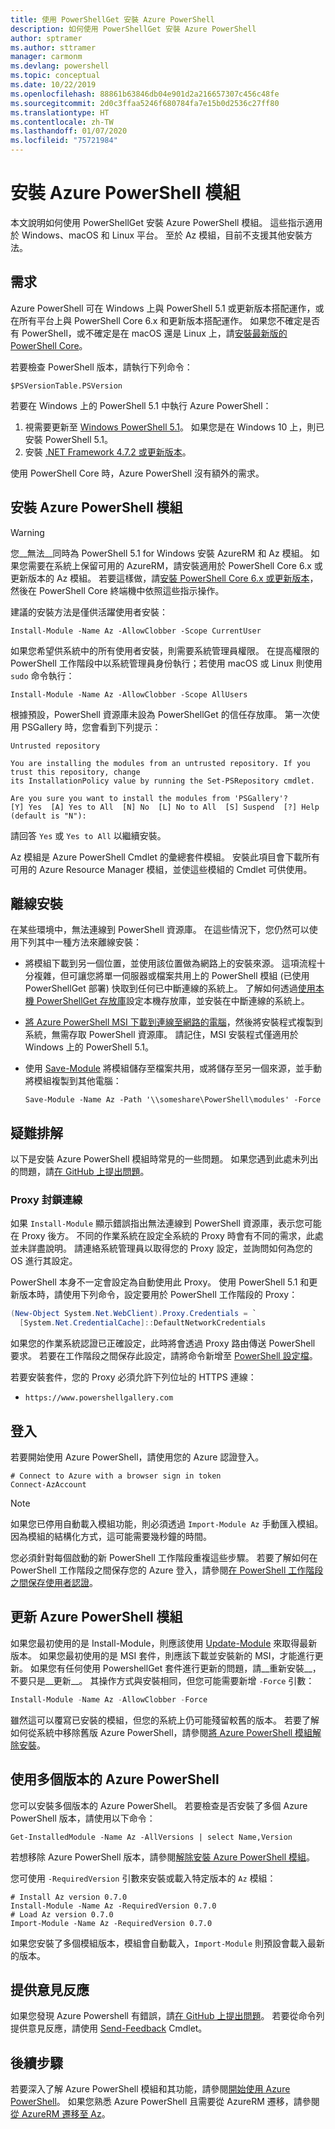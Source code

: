 ```yaml
---
title: 使用 PowerShellGet 安裝 Azure PowerShell
description: 如何使用 PowerShellGet 安裝 Azure PowerShell
author: sptramer
ms.author: sttramer
manager: carmonm
ms.devlang: powershell
ms.topic: conceptual
ms.date: 10/22/2019
ms.openlocfilehash: 88861b63846db04e901d2a216657307c456c48fe
ms.sourcegitcommit: 2d0c3ffaa5246f680784fa7e15b0d2536c27ff80
ms.translationtype: HT
ms.contentlocale: zh-TW
ms.lasthandoff: 01/07/2020
ms.locfileid: "75721984"
---
```

# <a name="install-the-azure-powershell-module"></a>安裝 Azure PowerShell 模組

本文說明如何使用 PowerShellGet 安裝 Azure PowerShell 模組。 這些指示適用於 Windows、macOS 和 Linux 平台。 至於 Az 模組，目前不支援其他安裝方法。

## <a name="requirements"></a>需求

Azure PowerShell 可在 Windows 上與 PowerShell 5.1 或更新版本搭配運作，或在所有平台上與 PowerShell Core 6.x 和更新版本搭配運作。 如果您不確定是否有 PowerShell，或不確定是在 macOS 還是 Linux 上，請[安裝最新版的 PowerShell Core](/powershell/scripting/install/installing-powershell#powershell-core)。

若要檢查 PowerShell 版本，請執行下列命令：

```powershell-interactive
$PSVersionTable.PSVersion
```

若要在 Windows 上的 PowerShell 5.1 中執行 Azure PowerShell：

1. 視需要更新至 [Windows PowerShell 5.1](/powershell/scripting/install/installing-windows-powershell#upgrading-existing-windows-powershell)。 如果您是在 Windows 10 上，則已安裝 PowerShell 5.1。
2. 安裝 [.NET Framework 4.7.2 或更新版本](/dotnet/framework/install)。

使用 PowerShell Core 時，Azure PowerShell 沒有額外的需求。

## <a name="install-the-azure-powershell-module"></a>安裝 Azure PowerShell 模組

> [!WARNING]
> 您__無法__同時為 PowerShell 5.1 for Windows 安裝 AzureRM 和 Az 模組。 如果您需要在系統上保留可用的 AzureRM，請安裝適用於 PowerShell Core 6.x 或更新版本的 Az 模組。 若要這樣做，請[安裝 PowerShell Core 6.x 或更新版本](https://docs.microsoft.com/powershell/scripting/install/installing-powershell-core-on-windows)，然後在 PowerShell Core 終端機中依照這些指示操作。

建議的安裝方法是僅供活躍使用者安裝：

```powershell-interactive
Install-Module -Name Az -AllowClobber -Scope CurrentUser
```

如果您希望供系統中的所有使用者安裝，則需要系統管理員權限。 在提高權限的 PowerShell 工作階段中以系統管理員身份執行；若使用 macOS 或 Linux 則使用 `sudo` 命令執行：

```powershell-interactive
Install-Module -Name Az -AllowClobber -Scope AllUsers
```

根據預設，PowerShell 資源庫未設為 PowerShellGet 的信任存放庫。 第一次使用 PSGallery 時，您會看到下列提示：

```output
Untrusted repository

You are installing the modules from an untrusted repository. If you trust this repository, change
its InstallationPolicy value by running the Set-PSRepository cmdlet.

Are you sure you want to install the modules from 'PSGallery'?
[Y] Yes  [A] Yes to All  [N] No  [L] No to All  [S] Suspend  [?] Help (default is "N"):
```

請回答 `Yes` 或 `Yes to All` 以繼續安裝。

Az 模組是 Azure PowerShell Cmdlet 的彙總套件模組。 安裝此項目會下載所有可用的 Azure Resource Manager 模組，並使這些模組的 Cmdlet 可供使用。

## <a name="install-offline"></a>離線安裝

在某些環境中，無法連線到 PowerShell 資源庫。 在這些情況下，您仍然可以使用下列其中一種方法來離線安裝：

* 將模組下載到另一個位置，並使用該位置做為網路上的安裝來源。 這項流程十分複雜，但可讓您將單一伺服器或檔案共用上的 PowerShell 模組 (已使用 PowerShellGet 部署) 快取到任何已中斷連線的系統上。 了解如何透過[使用本機 PowerShellGet 存放庫](/powershell/scripting/gallery/how-to/working-with-local-psrepositories)設定本機存放庫，並安裝在中斷連線的系統上。
* [將 Azure PowerShell MSI 下載到連線至網路的電腦](install-az-ps-msi.md)，然後將安裝程式複製到系統，無需存取 PowerShell 資源庫。 請記住，MSI 安裝程式僅適用於 Windows 上的 PowerShell 5.1。
* 使用 [Save-Module](/powershell/module/PowershellGet/Save-Module) 將模組儲存至檔案共用，或將儲存至另一個來源，並手動將模組複製到其他電腦：
  
  ```powershell-interactive
  Save-Module -Name Az -Path '\\someshare\PowerShell\modules' -Force
  ```

## <a name="troubleshooting"></a>疑難排解

以下是安裝 Azure PowerShell 模組時常見的一些問題。 如果您遇到此處未列出的問題，請[在 GitHub 上提出問題](https://github.com/azure/azure-powershell/issues)。

### <a name="proxy-blocks-connection"></a>Proxy 封鎖連線

如果 `Install-Module` 顯示錯誤指出無法連線到 PowerShell 資源庫，表示您可能在 Proxy 後方。 不同的作業系統在設定全系統的 Proxy 時會有不同的需求，此處並未詳盡說明。 請連絡系統管理員以取得您的 Proxy 設定，並詢問如何為您的 OS 進行其設定。

PowerShell 本身不一定會設定為自動使用此 Proxy。 使用 PowerShell 5.1 和更新版本時，請使用下列命令，設定要用於 PowerShell 工作階段的 Proxy：

```powershell
(New-Object System.Net.WebClient).Proxy.Credentials = `
  [System.Net.CredentialCache]::DefaultNetworkCredentials
```

如果您的作業系統認證已正確設定，此時將會透過 Proxy 路由傳送 PowerShell 要求。
若要在工作階段之間保存此設定，請將命令新增至 [PowerShell 設定檔](/powershell/module/microsoft.powershell.core/about/about_profiles)。

若要安裝套件，您的 Proxy 必須允許下列位址的 HTTPS 連線：

* `https://www.powershellgallery.com`

## <a name="sign-in"></a>登入

若要開始使用 Azure PowerShell，請使用您的 Azure 認證登入。

```powershell-interactive
# Connect to Azure with a browser sign in token
Connect-AzAccount
```

> [!NOTE]
>
> 如果您已停用自動載入模組功能，則必須透過 `Import-Module Az` 手動匯入模組。 因為模組的結構化方式，這可能需要幾秒鐘的時間。

您必須針對每個啟動的新 PowerShell 工作階段重複這些步驟。 若要了解如何在 PowerShell 工作階段之間保存您的 Azure 登入，請參閱[在 PowerShell 工作階段之間保存使用者認證](context-persistence.md)。

## <a name="update-the-azure-powershell-module"></a>更新 Azure PowerShell 模組

如果您最初使用的是 Install-Module，則應該使用 [Update-Module](/powershell/module/powershellget/update-module) 來取得最新版本。 如果您最初使用的是 MSI 套件，則應該下載並安裝新的 MSI，才能進行更新。 如果您有任何使用 PowershellGet 套件進行更新的問題，請__重新安裝__，不要只是__更新__。 其操作方式與安裝相同，但您可能需要新增 `-Force` 引數：

```powershell
Install-Module -Name Az -AllowClobber -Force
```

雖然這可以覆寫已安裝的模組，但您的系統上仍可能殘留較舊的版本。
若要了解如何從系統中移除舊版 Azure PowerShell，請參閱[將 Azure PowerShell 模組解除安裝](uninstall-az-ps.md)。

## <a name="use-multiple-versions-of-azure-powershell"></a>使用多個版本的 Azure PowerShell

您可以安裝多個版本的 Azure PowerShell。 若要檢查是否安裝了多個 Azure PowerShell 版本，請使用以下命令：

```powershell-interactive
Get-InstalledModule -Name Az -AllVersions | select Name,Version
```

若想移除 Azure PowerShell 版本，請參閱[解除安裝 Azure PowerShell 模組](uninstall-az-ps.md)。

您可使用 `-RequiredVersion` 引數來安裝或載入特定版本的 `Az` 模組：

```powershell-interactive
# Install Az version 0.7.0
Install-Module -Name Az -RequiredVersion 0.7.0 
# Load Az version 0.7.0
Import-Module -Name Az -RequiredVersion 0.7.0
```

如果您安裝了多個模組版本，模組會自動載入，`Import-Module` 則預設會載入最新的版本。

## <a name="provide-feedback"></a>提供意見反應

如果您發現 Azure Powershell 有錯誤，請[在 GitHub 上提出問題](https://github.com/Azure/azure-powershell/issues)。
若要從命令列提供意見反應，請使用 [Send-Feedback](/powershell/module/az.accounts/send-feedback) Cmdlet。

## <a name="next-steps"></a>後續步驟

若要深入了解 Azure PowerShell 模組和其功能，請參閱[開始使用 Azure PowerShell](get-started-azureps.md)。
如果您熟悉 Azure PowerShell 且需要從 AzureRM 遷移，請參閱[從 AzureRM 遷移至 Az](migrate-from-azurerm-to-az.md)。
